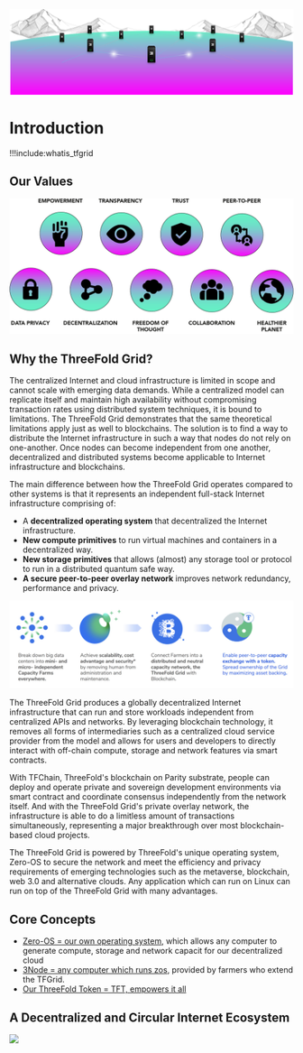 

![](img/threefold_grid_new_.png)

# Introduction 

!!!include:whatis_tfgrid

## Our Values 

![](img/values.png ':size=700')

## Why the ThreeFold Grid? 

The centralized Internet and cloud infrastructure is limited in scope and cannot scale with emerging data demands. While a centralized model can replicate itself and maintain high availability without compromising transaction rates using distributed system techniques, it is bound to limitations. The ThreeFold Grid demonstrates that the same theoretical limitations apply just as well to blockchains. The solution is to find a way to distribute the Internet infrastructure in such a way that nodes do not rely on one-another. Once nodes can become independent from one another, decentralized and distributed systems become applicable to Internet infrastructure and blockchains. 

The main difference between how the ThreeFold Grid operates compared to other systems is that it represents an independent full-stack Internet infrastructure comprising of:

- A **decentralized operating system** that decentralized the Internet infrastructure.
- **New compute primitives** to run virtual machines and containers in a decentralized way.
- **New storage primitives** that allows (almost) any storage tool or protocol to run in a distributed quantum safe way.
- **A secure peer-to-peer overlay network** improves network redundancy, performance and privacy.

![](img/tf_principle_banner.jpg)
  
The ThreeFold Grid produces a globally decentralized  Internet infrastructure that can run and store workloads independent from centralized APIs and networks. By leveraging blockchain technology, it removes all forms of intermediaries such as a centralized cloud service provider from the model and allows for users and developers to directly interact with off-chain compute, storage and network features via smart contracts. 

With TFChain, ThreeFold's blockchain on Parity substrate, people can deploy and operate private and sovereign development environments via smart contract and coordinate consensus independently from the network itself. And with the ThreeFold Grid's private overlay network, the infrastructure is able to do a limitless amount of transactions simultaneously, representing a major breakthrough over most blockchain-based cloud projects. 

The ThreeFold Grid is powered by ThreeFold's unique operating system, Zero-OS to secure the network and meet the efficiency and privacy requirements of emerging technologies such as the metaverse, blockchain, web 3.0 and alternative clouds. Any application which can run on Linux can run on top of the ThreeFold Grid with many advantages.

## Core Concepts

- [Zero-OS = our own operating system](zos), which allows any computer to generate compute, storage and network capacit for our decentralized cloud
- [3Node = any computer which runs zos](3node), provided by farmers who extend the TFGrid.
- [Our ThreeFold Token = TFT, empowers it all](whatis_tft)

<!-- Learn more about smart contract for IT [here](smartcontract_it). -->

## A Decentralized and Circular Internet Ecosystem 

![](img/curlar_tft_3.png)

<!-- 

Note: This image is stored as a slide in case the text needs to be edited. You can find it here: https://docs.google.com/presentation/d/1SoC_5qdbv31DccCEWnytsH7dUkGaR8UH0Va0cMVUJXY/edit?usp=sharing.

-->


<!-- 

NOTE: Would remove the below section as it created expectations. Would keep it short. 

## Grid Users

![](img/different_users_tfgrid.jpg)

### Developers use the Internet Capacity

Anyone can build applications and services on the ThreeFold Grid as an alternative to doing it on a centralized cloud like Google Cloud or Amazon Web Services.

### A limitless environment for experts

A software development kit (SDK) is available and provides expert developers with great automation tools to scale their applications and services limitlessly.  

### A platform for communities to thrive

ThreeFold created a marketplace of peer-to-peer applications that can be hosted by any community around the world to benefit from real privacy and freedom on the Internet.

### End Users

End-users use decentralized applications and consume resources on the ThreeFold Grid for which they pay in ThreeFold Tokens. -->


